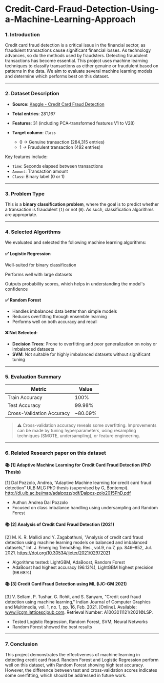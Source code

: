 # Credit-Card-Fraud-Detection-Using-a-Machine-Learning-Approach

### 1. Introduction

Credit card fraud detection is a critical issue in the financial sector, as fraudulent transactions cause significant financial losses. As technology advances, so do the methods used by fraudsters. Detecting fraudulent transactions has become essential. This project uses machine learning techniques to classify transactions as either genuine or fraudulent based on patterns in the data. We aim to evaluate several machine learning models and determine which performs best on this dataset.

---

### 2. Dataset Description

* **Source**: [Kaggle - Credit Card Fraud Detection](https://www.kaggle.com/datasets/mlg-ulb/creditcardfraud)
* **Total entries**: 281,167
* **Features**: 31 (including PCA-transformed features V1 to V28)
* **Target column**: `Class`

  * 0 → Genuine transaction (284,315 entries)
  * 1 → Fraudulent transaction (492 entries)

Key features include:

* `Time`: Seconds elapsed between transactions
* `Amount`: Transaction amount
* `Class`: Binary label (0 or 1)

---

### 3. Problem Type

This is a **binary classification problem**, where the goal is to predict whether a transaction is fraudulent (`1`) or not (`0`). As such, classification algorithms are appropriate.

---

### 4. Selected Algorithms

We evaluated and selected the following machine learning algorithms:

#### ✅ Logistic Regression
Well-suited for binary classification

Performs well with large datasets

Outputs probability scores, which helps in understanding the model's confidence

#### ✅ Random Forest

* Handles imbalanced data better than simple models
* Reduces overfitting through ensemble learning
* Performs well on both accuracy and recall

#### ❌ Not Selected:

* **Decision Trees**: Prone to overfitting and poor generalization on noisy or imbalanced datasets
* **SVM**: Not suitable for highly imbalanced datasets without significant tuning

---

### 5. Evaluation Summary

| Metric                    | Value    |
| ------------------------- | -------- |
| Train Accuracy            | 100%     |
| Test Accuracy             | 99.98%   |
| Cross-Validation Accuracy | \~80.09% |

> ⚠️ Cross-validation accuracy reveals some overfitting. Improvements can be made by tuning hyperparameters, using resampling techniques (SMOTE, undersampling), or feature engineering.

---

### 6. Related Research paper on this dataset

#### 📚 \[1] Adaptive Machine Learning for Credit Card Fraud Detection (PhD Thesis)
[1] Dal Pozzolo, Andrea, “Adaptive Machine learning for credit card fraud detection” ULB MLG PhD thesis (supervised by G, Bontempi). http://di.ulb.ac.be/map/adalpozz/pdf/Dalpoz-zolo2015PhD.pdf

* Author: Andrea Dal Pozzolo
* Focused on class imbalance handling using undersampling and Random Forest

#### 📚 \[2] Analysis of Credit Card Fraud Detection (2021)
[2] M. K. R. Mallidi and Y. Zagabathuni, "Analysis of credit card fraud detection using machine learning models on balanced and imbalanced datasets," Int. J. Emerging TrendsEng. Res., vol.9, no.7, pp. 846–852, Jul. 2021. https://doi.org/10.30534/ijeter/2021/02972021

* Algorithms tested: LightGBM, AdaBoost, Random Forest
* AdaBoost had highest accuracy (96.13%), LightGBM highest precision (98.68%)

#### 📚 \[3] Credit Card Fraud Detection using ML (IJC-GM 2021)
[3] V. Sellam, P. Tushar, G. Rohit, and S. Sanyam, "Credit card fraud detection using machine learning," Indian Journal of Computer Graphics and Multimedia, vol. 1, no. 1, pp. 16, Feb. 2021. [Online]. Available: www.ijcgm.latticescipub.com. Retrieval Number: A1003011121/2021©LSP.

* Tested Logistic Regression, Random Forest, SVM, Neural Networks
* Random Forest showed the best results

---

### 7. Conclusion

This project demonstrates the effectiveness of machine learning in detecting credit card fraud. Random Forest and Logistic Regression perform well on this dataset, with Random Forest showing high test accuracy. However, the difference between test and cross-validation scores indicates some overfitting, which should be addressed in future work.


